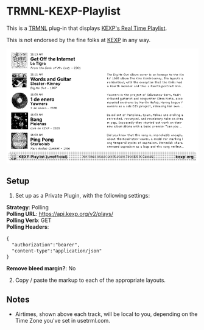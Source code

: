 # TRMNL-KEXP-Playlist

This is a [TRMNL](https://usetrmnl.com/) plug-in that displays [KEXP's Real Time Playlist](https://kexp.org/playlist/).

This is not endorsed by the fine folks at [KEXP](https://kexp.org) in any way. 

![alt text](https://github.com/modestindustries/TRMNL-Projects/blob/main/TRMNL-KEXP-Playlist/images/full_screen.jpg)

## Setup

1. Set up as a Private Plugin, with the following settings:

**Strategy**: Polling\
**Polling URL**: https://api.kexp.org/v2/plays/ \
**Polling Verb**: GET\
**Polling Headers**:
```
{
  "authorization":"bearer",
  "content-type":"application/json"
}
```
**Remove bleed margin?**: No

2. Copy / paste the markup to each of the appropriate layouts.

## Notes
- Airtimes, shown above each track, will be local to you, depending on the Time Zone you've set in usetrml.com.